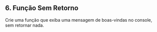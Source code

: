 ## 6. Função Sem Retorno
Crie uma função que exiba uma mensagem de boas-vindas no console, sem retornar nada.
